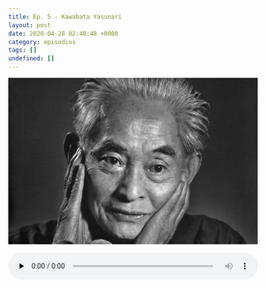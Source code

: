 ```yaml
---
title: Ep. 5 - Kawabata Yasunari
layout: post
date: 2020-04-28 02:40:48 +0000
category: episodios
tags: []
undefined: []
---
```

![Kawabata Yasurai](/uploads/kawabata.jpg "Kawabata Yasunari")

<audio id="audio_1" controls="" preload="none" style="width:100%;padding:0;"><source src="/uploads/kawabata.mp3" type="audio/mpeg"></audio>
